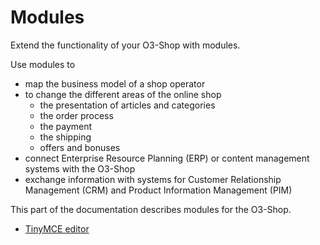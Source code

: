 # Modules

Extend the functionality of your O3-Shop with modules.

Use modules to

- map the business model of a shop operator
- to change the different areas of the online shop
  - the presentation of articles and categories
  - the order process
  - the payment
  - the shipping
  - offers and bonuses
- connect Enterprise Resource Planning (ERP) or content management systems with the O3-Shop
- exchange information with systems for Customer Relationship Management (CRM) and Product Information Management (PIM)

This part of the documentation describes modules for the O3-Shop.

- [TinyMCE editor](https://docs.o3-shop.com/projects/tinymce/en/latest/)
